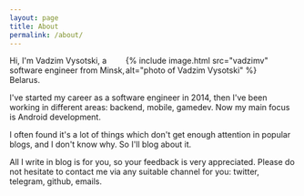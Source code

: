 ```yaml
---
layout: page
title: About
permalink: /about/
---
```

<div style="float:right;width:300px;margin=30px">
{% include image.html src="vadzimv" alt="photo of Vadzim Vysotski" %}
</div>

Hi, I'm Vadzim Vysotski, a software engineer from Minsk, Belarus.

I've started my career as a software engineer in 2014,
then I've been working in different areas: backend, mobile, gamedev.
Now my main focus is Android development.

I often found it's a lot of things which don't get enough attention in popular blogs, and I don't know why.
So I'll blog about it.

All I write in blog is for you, so your feedback is very appreciated.
Please do not hesitate to contact me via any suitable channel for you: twitter, telegram, github, emails.